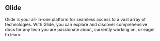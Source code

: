 ## Glide
Glide is your all-in-one platform for seamless access to a vast array of technologies. With Glide, you can explore and discover comprehensive docs for any tech you are passionate about, currently working on, or eager to learn.
